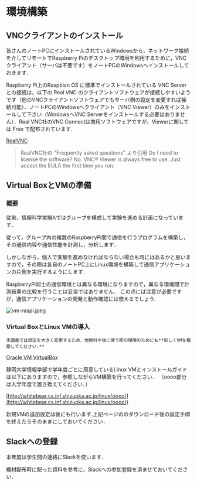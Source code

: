 # 環境構築

## VNCクライアントのインストール
皆さんのノートPCにインストールされているWindowsから，ネットワーク接続を介してリモートでRaspberry Piのデスクトップ環境を利用するために，VNCクライアント（サーバは不要です）をノートPCのWindowsへインストールしておきます．

Raspberry Pi上のRaspbian OS に標準でインストールされている VNC Server との接続は，以下の Real VNC のクライアントソフトウェアが接続しやすいようです（他のVNCクライアントソフトウェアでもサーバ側の設定を変更すれば接続可能）．ノートPCのWindowsへクライアント（VNC Viewer）のみをインストールして下さい（WindowsへVNC Serverをインストールする必要はありません）．Real VNC社のVNC Connectは商用ソフトウェアですが，Viewerに関しては Free で配布されています．

[RealVNC](https://www.realvnc.com/en/connect/download/viewer/windows/)

> RealVNC社の "Frequently asked questions" より引用
> Do I need to license the software?
> No. VNC® Viewer is always free to use. Just accept the EULA the first time you run.

## Virtual BoxとVMの準備

### 概要
従来，情報科学実験Aではグループを構成して実験を進める計画になっています．

従って，グループ内の複数のRaspberryPi間で通信を行うプログラムを構築し，その通信内容や通信性能を計測し，分析します．

しかしながら，個人で実験を進めなければならない場合も時にはあるかと思いますので，その際は各自のノートPC上にLinux環境を構築して通信アプリケーションの片側を実行するようにします．

RaspberryPi同士の通信環境とは異なる環境になりますので，異なる環境間で計測結果の比較を行うことは妥当ではありません． この点には注意が必要ですが，通信アプリケーションの開発と動作確認には使えるでしょう．

![vm-raspi.jpeg](../../images/preparation/vm-raspi.jpeg)

### Virtual BoxとLinux VMの導入

```{important}
本講義では設定を大きく変更するため，他教科や後に使う際の保険のためにも**新しくVMを構築してください.**
```

[Oracle VM VirtualBox](https://www.virtualbox.org/wiki/Downloads)

静岡大学情報学部で学年度ごとに用意しているLinux VMとインストールガイドは以下にありますので，参照しながらVM構築を行ってください． 
（oooo部分は入学年度で置き換えてください．）

[http://whitebear.cs.inf.shizuoka.ac.jp/linux/oooo/](http://whitebear.cs.inf.shizuoka.ac.jp/linux/oooo/)

新規VMの追加設定は後にも行います.上記ページののダウンロード後の設定手順を終えたらそのままにしておいてください．

## Slackへの登録
本年度は学生間の連絡にSlackを使います．

機材配布時に配った資料を参考に，Slackへの参加登録を済ませておいてください．
